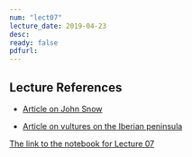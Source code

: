 ```yaml
---
num: "lect07"
lecture_date: 2019-04-23
desc: 
ready: false
pdfurl: 
---
```


## Lecture References

- [Article on John Snow](https://www.theguardian.com/news/datablog/2013/mar/15/john-snow-cholera-map)

- [Article on vultures on the Iberian peninsula](https://www.bbc.com/news/blogs-news-from-elsewhere-43244856)

[The link to the notebook for Lecture 07](https://int15.lsit.ucsb.edu/hub/user-redirect/git-pull?repo=https://github.com/ucsb-int15/s19-assignments&subPath=demo/lec07-eda.ipynb)